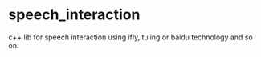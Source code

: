 # speech_interaction
c++ lib for speech interaction using ifly, tuling or baidu technology and so on.
